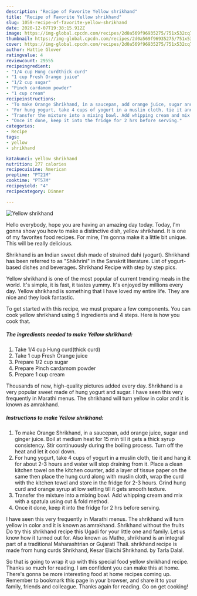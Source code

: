 ```yaml
---
description: "Recipe of Favorite Yellow shrikhand"
title: "Recipe of Favorite Yellow shrikhand"
slug: 1059-recipe-of-favorite-yellow-shrikhand
date: 2020-12-07T19:38:15.912Z
image: https://img-global.cpcdn.com/recipes/2d0a569f96935275/751x532cq70/yellow-shrikhand-recipe-main-photo.jpg
thumbnail: https://img-global.cpcdn.com/recipes/2d0a569f96935275/751x532cq70/yellow-shrikhand-recipe-main-photo.jpg
cover: https://img-global.cpcdn.com/recipes/2d0a569f96935275/751x532cq70/yellow-shrikhand-recipe-main-photo.jpg
author: Hattie Glover
ratingvalue: 4
reviewcount: 29555
recipeingredient:
- "1/4 cup Hung curdthick curd"
- "1 cup Fresh Orange juice"
- "1/2 cup sugar"
- "Pinch cardamom powder"
- "1 cup cream"
recipeinstructions:
- "To make Orange Shrikhand, in a saucepan, add orange juice, sugar and ginger juice. Boil at medium heat for 15 min till it gets a thick syrup consistency. Stir continuously during the boiling process. Turn off the heat and let it cool down."
- "For hung yogurt, take 4 cups of yogurt in a muslin cloth, tie it and hang it for about 2-3 hours and water will stop draining from it. Place a clean kitchen towel on the kitchen counter, add a layer of tissue paper on the same then place the hung curd along with muslin cloth, wrap the curd with the kitchen towel and store in the fridge for 2-3 hours. Grind hung curd and orange syrup at low setting till it gets smooth texture."
- "Transfer the mixture into a mixing bowl. Add whipping cream and mix with a spatula using cut &amp; fold method."
- "Once it done, keep it into the fridge for 2 hrs before serving."
categories:
- Recipe
tags:
- yellow
- shrikhand

katakunci: yellow shrikhand 
nutrition: 277 calories
recipecuisine: American
preptime: "PT21M"
cooktime: "PT57M"
recipeyield: "4"
recipecategory: Dinner

---
```



![Yellow shrikhand](https://img-global.cpcdn.com/recipes/2d0a569f96935275/751x532cq70/yellow-shrikhand-recipe-main-photo.jpg)

Hello everybody, hope you are having an amazing day today. Today, I'm gonna show you how to make a distinctive dish, yellow shrikhand. It is one of my favorites food recipes. For mine, I'm gonna make it a little bit unique. This will be really delicious.

Shrikhand is an Indian sweet dish made of strained dahi (yogurt). Shrikhand has been referred to as &#34;Shikhrini&#34; in the Sanskrit literature. List of yogurt-based dishes and beverages. Shrikhand Recipe with step by step pics.

Yellow shrikhand is one of the most popular of current trending meals in the world. It's simple, it is fast, it tastes yummy. It's enjoyed by millions every day. Yellow shrikhand is something that I have loved my entire life. They are nice and they look fantastic.


To get started with this recipe, we must prepare a few components. You can cook yellow shrikhand using 5 ingredients and 4 steps. Here is how you cook that.

<!--inarticleads1-->

##### The ingredients needed to make Yellow shrikhand:

1. Take 1/4 cup Hung curd(thick curd)
1. Take 1 cup Fresh Orange juice
1. Prepare 1/2 cup sugar
1. Prepare Pinch cardamom powder
1. Prepare 1 cup cream


Thousands of new, high-quality pictures added every day. Shrikhand is a very popular sweet made of hung yogurt and sugar. I have seen this very frequently in Marathi menus. The shrikhand will turn yellow in color and it is known as amrakhand. 

<!--inarticleads2-->

##### Instructions to make Yellow shrikhand:

1. To make Orange Shrikhand, in a saucepan, add orange juice, sugar and ginger juice. Boil at medium heat for 15 min till it gets a thick syrup consistency. Stir continuously during the boiling process. Turn off the heat and let it cool down.
1. For hung yogurt, take 4 cups of yogurt in a muslin cloth, tie it and hang it for about 2-3 hours and water will stop draining from it. Place a clean kitchen towel on the kitchen counter, add a layer of tissue paper on the same then place the hung curd along with muslin cloth, wrap the curd with the kitchen towel and store in the fridge for 2-3 hours. Grind hung curd and orange syrup at low setting till it gets smooth texture.
1. Transfer the mixture into a mixing bowl. Add whipping cream and mix with a spatula using cut &amp; fold method.
1. Once it done, keep it into the fridge for 2 hrs before serving.


I have seen this very frequently in Marathi menus. The shrikhand will turn yellow in color and it is known as amrakhand. Shrikhand without the fruits Do try this shrikhand recipe this Ugadi for your little one and family. Let us know how it turned out for. Also known as Matho, shrikhand is an integral part of a traditional Maharashtrian or Gujarati Thali. shrikhand recipe is made from hung curds Shrikhand, Kesar Elaichi Shrikhand. by Tarla Dalal. 

So that is going to wrap it up with this special food yellow shrikhand recipe. Thanks so much for reading. I am confident you can make this at home. There's gonna be more interesting food at home recipes coming up. Remember to bookmark this page in your browser, and share it to your family, friends and colleague. Thanks again for reading. Go on get cooking!
